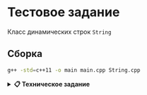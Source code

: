 # Тестовое задание

Класс динамических строк `String`

## Сборка

```bash
g++ -std=c++11 -o main main.cpp String.cpp
```

<details>
<summary><b>📋 Техническое задание</b></summary>

# Реализовать класс динамических строк `String`

1. Написан на C++11 без использования сторонних библиотек. Не использует в своей основе 
какую-либо другую реализацию динамических строк, контейнеров или умных указателей STL.
Можно использовать стандартную библиотеку C.

2. Класс не шаблонный. Поддерживает строки произвольного размера, используя базовые 
операции работы с динамическим хипом (функции `malloc()/free()` или операторы `new/delete`)
для манипуляции последовательностями символов типа `char`.

3. Интерфейс класса:
- Есть конструктор копирования.
- Есть оператор присваивания.
- Поддерживается move-сематника.
- Есть оператор `+=`.
- Есть внешний оператор сложения двух строк.
- Операции поддерживаются не только для параметров типа `String`, но и для традиционных С-строк, оканчивающихся нулем.

Нет необходимости использовать какие-то изощренные методы оптимизации (типа SSO, COW и многопоточной поддержки).

Написать пример с использованием этого класса строк и какого-либо контейнера STL. 
Программа должна принимать список строк, затем выдавать его в порядке, обратном
лексикографическому без учета регистра. Поддержки кодировки ASCII будет достаточно.

Программа-пример работает из командной строки.
</details>
